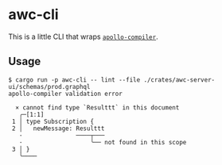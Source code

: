 # awc-cli

This is a little CLI that wraps [`apollo-compiler`](https://github.com/apollographql/apollo-rs).

## Usage

```console
$ cargo run -p awc-cli -- lint --file ./crates/awc-server-ui/schemas/prod.graphql
apollo-compiler validation error

  × cannot find type `Resulttt` in this document
   ╭─[1:1]
 1 │ type Subscription {
 2 │   newMessage: Resulttt
   ·               ────┬───
   ·                   ╰── not found in this scope
 3 │ }
   ╰────
```
